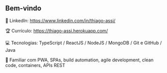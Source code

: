 
## Bem-vindo
📂 LinkedIn: https://www.linkedin.com/in/thiago-assi/

🏆 Currículo: https://thiago-assi.herokuapp.com/

💻 Tecnologias: TypeScript / ReactJS / NodeJS / MongoDB / Git e GitHub / Java

🎈 Familiar com PWA, SPAs, build automation, agile development, clean code, containers, APIs REST


### 

<!--
**AloneInAbyss/aloneinabyss** is a ✨ _special_ ✨ repository because its `README.md` (this file) appears on your GitHub profile.

Here are some ideas to get you started:

- 🔭 I’m currently working on ...
- 🌱 I’m currently learning ...
- 👯 I’m looking to collaborate on ...
- 🤔 I’m looking for help with ...
- 💬 Ask me about ...
- 📫 How to reach me: ...
- 😄 Pronouns: ...
- ⚡ Fun fact: ...
-->
